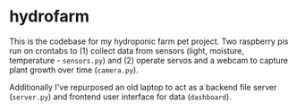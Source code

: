 hydrofarm
==========

This is the codebase for my hydroponic farm pet project. Two raspberry pis run on crontabs to (1) collect data from sensors (light, moisture, temperature - `sensors.py`) and (2) operate servos and a webcam to capture plant growth over time (`camera.py`). 

Additionally I've repurposed an old laptop to act as a backend file server (`server.py`) and frontend user interface for data (`dashboard`).
